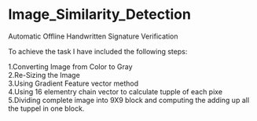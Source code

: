 # Image_Similarity_Detection
Automatic Offline Handwritten Signature Verification


To achieve the task I have included the following steps:

1.Converting Image from Color to Gray <br />
2.Re-Sizing the Image <br />
3.Using Gradient Feature vector method <br />
4.Using 16 elementry chain vector to calculate tupple of each pixe <br />
5.Dividing complete image into 9X9 block and computing the adding up all the tuppel in one block. <br />

